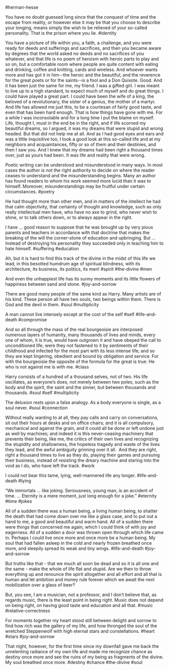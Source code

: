 #herman-hesse

You have no doubt guessed long since that the conquest of time and the escape from reality, or however else it may be that you choose to describe your longing, means simply the wish to be relieved of your so-called personality. That is the prison where you lie. #identity

You have a picture of life within you, a faith, a challenge, and you were ready for deeds and sufferings and sacrifices, and then you became aware by degrees that the world asked no deeds and no sacrifices of you whatever, and that life is no poem of heroism with heroic parts to play and so on, but a comfortable room where people are quite content with eating and drinking, coffee and knitting, cards and wireless. And whoever wants more and has got it in him--the heroic and the beautiful, and the reverence for the great poets or for the saints--is a fool and a Don Quixote. Good. And it has been just the same for me, my friend. I was a gifted girl. I was meant to live up to a high standard, to expect much of myself and do great things. I could have played a great part. I could have been the wife of a king, the beloved of a revolutionary, the sister of a genius, the mother of a martyr. And life has allowed me just this, to be a courtesan of fairly good taste, and even that has been hard enough. That is how things have gone with me. For a while I was inconsolable and for a long time I put the blame on myself. Life, thought I, must in the end be in the right, and if life scorned my beautiful dreams, so I argued, it was my dreams that were stupid and wrong headed. But that did not help me at all. And as I had good eyes and ears and was a little inquisitive too, I took a good look at this so-called life and at my neighbors and acquaintances, fifty or so of them and their destinies, and then I saw you. And I knew that my dreams had been right a thousand times over, just as yours had been. It was life and reality that were wrong.

Poetic writing can be understood and misunderstood in many ways. In most cases the author is not the right authority to decide on where the reader ceases to understand and the misunderstanding begins. Many an author has found readers to whom his work seemed more lucid than it was to himself. Moreover, misunderstandings may be fruitful under certain circumstances. #poetry

He had thought more than other men, and in matters of the intellect he had that calm objectivity, that certainty of thought and knowledge, such as only really intellectual men have, who have no axe to grind, who never wish to shine, or to talk others down, or to always appear in the right. 

I have ... good reason to suppose that he was brought up by very pious parents and teachers in accordance with that doctrine that makes the breaking of the will the corner-stone of education and upbringing. But ... Instead of destroying his personality they succeeded only in teaching him to hate himself. 
#suffering #education

Ah, but it is hard to find this track of the divine in the midst of this life we lead, in this besotted humdrum age of spiritual blindness, with its architecture, its business, its politics, its men! 
#spirit #the-divine #men

And even the unhappiest life has its sunny moments and its little flowers of happiness between sand and stone. 
#joy-and-sorrow 

There are good many people of the same kind as Harry. Many artists are of his kind. These person all have two souls, two beings within them. There is God and the devil in them. 
#soul #multiplicity 

A man cannot live intensely except at the cost of the self
#self #life-and-death #compromise 

And so all through the mass of the real bourgeoisie are interposed numerous layers of humanity, many thousands of lives and minds, every one of whom, it is true, would have outgrown it and have obeyed the call to unconditioned life, were they not fastened to it by sentiments of their childhood and infected for the most part with its less intense life; and so they are kept lingering, obedient and bound by obligation and service. For with the bourgeoisie the opposite of the formula for the great is true: He who is not against me is with me.
#class

Harry consists of a hundred of a thousand selves, not of two. His life oscillates, as everyone’s does, not merely between two poles, such as the body and the spirit, the saint and the sinner, but between thousands and thousands. 
#soul #self #multiplicity

The delusion rests upon a false analogy. As a body everyone is single, as a soul never. 
#soul #connection

Without really wanting to at all, they pay calls and carry on conversations, sit out their hours at desks and on office chairs; and it is all compulsory, mechanical and against the grain, and it could all be done or left undone just as well by machines; and indeed it is this never-ceasing machinery that prevents their being, like me, the critics of their own lives and recognizing the stupidity and shallowness, the hopeless tragedy and waste of the lives they lead, and the awful ambiguity grinning over it all.  And they are right, right a thousand times to live as they do, playing their games and pursuing their business, instead of resisting the dreary machine and staring into the void as I do, who have left the track. 
#work

I could not bear this tame, lying, well-mannered life any longer.
#life-and-death #lying

“We immortals ... like joking. Seriousness, young man, is an accident of time. ... Eternity is a mere moment, just long enough for a joke.”
#eternity #time #jokes

All of a sudden there was a human being, a living human being, to shatter the death that had come down over me like a glass case, and to put out a hand to me, a good and beautiful and warm hand. All of a sudden there were things that concerned me again, which I could think of with joy and eagerness. All of a sudden a door was thrown open through which life came in. Perhaps I could live once more and once more be a human being. My soul that had fallen asleep in the cold and nearly frozen breathed once more, and sleepily spread its weak and tiny wings. 
#life-and-death #joy-and-sorrow

But truths like that - that we much all soon be dead and so it is all one and the same - make the whole of life flat and stupid. Are we then to throw everything up and renounce the spirit altogether and all effort and all that is human and let ambition and money rule forever which we await the next mobilization over a glass of beer? 

But, you see, I am a musician, not a professor, and I don’t believe that, as regards music, there is the least point in being right. Music does not depend on being right, on having good taste and education and all that. 
#music #relative-correctness

For moments together my heart stood still between delight and sorrow to find how rich was the gallery of my life, and how thronged the soul of the wretched Steppenwolf with high eternal stars and constellations. 
#heart #stars #joy-and-sorrow

That night, however, for the first time since my downfall gave me back the unrelenting radiance of my own life and made me recognize chance as destiny once more and see the ruins of my being as fragments of the divine. My soul breathed once more.
#destiny #chance #the-divine #soul